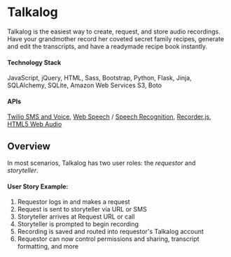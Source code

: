 # Talkalog

Talkalog is the easiest way to create, request, and store audio recordings. Have your grandmother record her coveted secret family recipes, generate and edit the transcripts, and have a readymade recipe book instantly.

#### Technology Stack

JavaScript, jQuery, HTML, Sass, Bootstrap, Python, Flask, Jinja, SQLAlchemy, SQLite, Amazon Web Services S3, Boto

#### APIs

<a href="http://twilio.com/" target="_blank">Twilio SMS and Voice</a>, <a href="https://developers.google.com/web/updates/2013/01/Voice-Driven-Web-Apps-Introduction-to-the-Web-Speech-API?hl=en" target="_blank">Web Speech</a> / <a href="https://pypi.python.org/pypi/SpeechRecognition/" target="_blank">Speech Recognition</a>, <a href="https://github.com/mattdiamond/Recorderjs" target="_blank">Recorder.js</a>, <a href="https://developer.mozilla.org/en-US/docs/Web/API/Web_Audio_API" target="_blank">HTML5 Web Audio</a>

## Overview

In most scenarios, Talkalog has two user roles: the _requestor_ and _storyteller_.

#### User Story Example:
1. Requestor logs in and makes a request
2. Request is sent to storyteller via URL or SMS
3. Storyteller arrives at Request URL or call
4. Storyteller is prompted to begin recording 
5. Recording is saved and routed into requestor's Talkalog account
6. Requestor can now control permissions and sharing, transcript formatting, and more